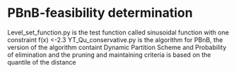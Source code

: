 # PBnB-feasibility determination
Level_set_function.py  is  the test function called sinusoidal function with one constraint f(x) <-2.3
YT_Qu_conservative.py  is the algorithm for PBnB, the version of the algorithm containt Dynamic Partition Scheme and Probability of elimination and the pruning and maintaining criteria is based on the quantile of the distance 
